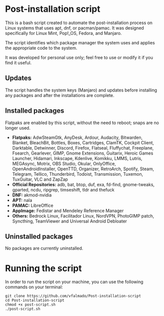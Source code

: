 # Post-installation script

This is a bash script created to automate the post-installation process on Linux systems that uses apt, dnf, or pacman/pamac. It was designed specifically for Linux Mint, Pop!_OS, Fedora, and Manjaro.

The script identifies which package manager the system uses and applies the appropriate code to the system.

It was developed for personal use only; feel free to use or modify it if you find it useful.

## Updates
The script handles the system keys (Manjaro) and updates before installing any packages and after the installations are complete.

## Installed packages
Flatpaks are enabled by this script, without the need to reboot; snaps are no longer used.
* **Flatpaks:** AdwSteamGtk, AnyDesk, Ardour, Audacity, Bitwarden, Blanket, BleachBit, Bottles, Boxes, Cartridges, ClamTK, Cockpit Client, Darktable, Detwinner, Discord, Firefox, Flatseal, Fluffychat, Freeplane, Fsearch, Gearlever, GIMP, Gnome Extensions, Guitarix, Heroic Games Launcher, Hidamari, Inkscape, Kdenlive, Komikku, LMMS, Lutris, MEGAsync, Motrix, OBS Studio, Okular, OnlyOffice, OpenAndroidInstaller, OpenTTD, Organizer, RetroArch, Spotify, Steam, Telegram, Tellico, Thunderbird, Todoist, Transmission, Tuxemon, TuxGuitar, VLC and ZapZap
* **Official Repositories:** adb, bat, btop, duf, exa, fd-find, gnome-tweaks, gparted, ncdu, ripgrep, timseshift, tldr and thefuck
* **DNF:** akmod-nvidia
* **APT:** nala
* **PAMAC:** LibreOffice
* **AppImage:** Fedistar and Mendeley Reference Manager
* **Others:** Bedrock Linux, Facilitador Linux, NordVPN, PhotoGIMP patch, Syncthing, TeamViewer and Universal Android Debloater

## Uninstalled packages
No packages are currently uninstalled.

# Running the script

In order to run the script on your machine, you can use the following commands on your terminal:

    git clone https://github.com/vfalmado/Post-installation-script
    cd Post-installation-script
    chmod +x post-script.sh
    ./post-script.sh
